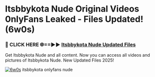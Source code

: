 # Itsbbykota Nude Original Videos 0nlyFans Leaked - Files Updated! (6w0s)

<h3>🔴 CLICK HERE 🌐==►► <a href="https://tinyurl.com/52m3yx9h" rel="nofollow">Itsbbykota Nude Updated Files</a></h3>

Get Itsbbykota Nude and all content. Now you can access all videos and pictures of Itsbbykota Nude. New Updated Files 2025!

[![6w0s](https://i.imgur.com/TnHtlc8.gif)](https://tinyurl.com/52m3yx9h)
itsbbykota onlyfans nude